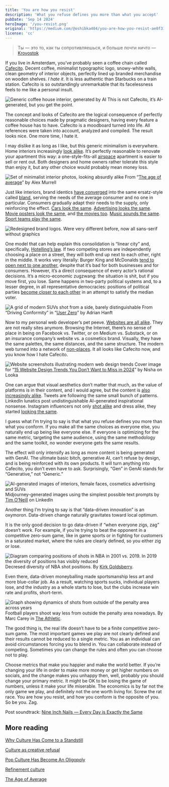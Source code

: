 ```yaml
---
title: 'You are how you resist'
description: 'What you refuse defines you more than what you accept'
pubDate: 'Sep 14 2024'
heroImage: '/you-resist.png'
original: 'https://medium.com/@oshibka404/you-are-how-you-resist-ae0f31650377'
license: 'cc'
---
```


> Ты — это то, как ты сопротивляешься, и больше почти ничто
> — [Krovostok](https://genius.com/Krovostok-being-bad-lyrics)

If you live in Amsterdam, you’ve probably seen a coffee chain called [Cafecito](https://cafecito.nl/). Decent coffee, minimalist typographic logo, snowy-white walls, clean geometry of interior objects, perfectly lined up branded merchandise on wooden shelves. _I hate it_. It is less authentic than Starbucks on a train station. Cafecito is so outstandingly unremarkable that its facelessness feels to me like a personal insult.

![Generic coffee house interior, generated by AI](../../blog-images/you-resist-1.webp)
This is not Cafecito, it’s AI-generated, but you get the point.

The concept and looks of Cafecito are the logical consequence of perfectly reasonable choices made by pragmatic designers, having every feature a coffee house has to have. Cafecito is a moodboard turned into life. All references were taken into account, analyzed and compiled. The result looks nice. One more time, I hate it.

I may dislike it as long as I like, but this generic minimalism is everywhere. Home interiors increasingly [look alike](https://www.instagram.com/fundamakeovers/). It’s perfectly reasonable to renovate your apartment this way: a one-style-fits-all [airspace](https://www.theguardian.com/commentisfree/2016/aug/06/hipster-aesthetic-taking-over-world) apartment is easier to sell or rent out. Both designers and home owners rather tolerate this style than enjoy it, but any other choice would probably mean money loss.

![Set of minimalist interior photos, looking absurdly alike](../../blog-images/you-resist-1.webp)
From “[The age of average](https://www.alexmurrell.co.uk/articles/the-age-of-average)” by Alex Murrell

Just like interiors, brand identics [have converged](https://www.bloomberg.com/opinion/articles/2020-09-07/welcome-to-your-bland-new-world-of-consumer-capitalism) into the same ersatz-style called [bland](https://www.bloomberg.com/opinion/articles/2020-09-07/welcome-to-your-bland-new-world-of-consumer-capitalism), serving the needs of the average consumer and no one in particular. Consumers gradually adapt their needs to the supply, only reinforcing the effect. [Cars look the same](https://www.roadandtrack.com/car-culture/a36715409/why-does-every-new-car-look-like-every-other-new-car/). [Advertising looks the same](https://eyeondesign.aiga.org/all-advertising-looks-the-same-these-days-blame-the-moodboard/). [Movie posters look the same](https://www.boredpanda.com/movie-poster-cliches/?utm_source=google&utm_medium=organic&utm_campaign=organic), and [the movies too](https://www.experimental-history.com/p/pop-culture-has-become-an-oligopoly). [Music sounds the same](https://towardsdatascience.com/hot-or-not-analyzing-60-years-of-billboard-hot-100-data-21e1a02cf304). [Sport teams play the same](https://www.theatlantic.com/newsletters/archive/2022/10/sabermetrics-analytics-ruined-baseball-sports-music-film/671924/).

![Redesigned brand logos. Were very different before, now all sans-serif without graphics](../../blog-images/you-resist-logos.jpeg)

One model that can help explain this consolidation is “linear city” and, specifically, [Hotelling’s law](https://en.wikipedia.org/wiki/Hotelling%27s_law). If two competing stores are independently choosing a place on a street, they will both end up next to each other, right in the middle. It works very literally: Burger King and McDonalds [tend to open next to one another](https://mindyourdecisions.com/blog/2012/10/23/why-are-mcdonalds-and-burger-king-usually-located-near-each-other-fast-food-location-game-theory/), despite that it’s bad for both businesses and for consumers. However, it’s a direct consequence of every actor’s rational decisions. It’s a micro-economic zugzwang: the situation is shit, but if you move first, you lose. Same happens in two-party political systems and, to a lesser degree, in all representative democracies: positions of political parties [become closer to each other](https://en.wikipedia.org/wiki/Median_voter_theorem) in an attempt to satisfy the median voter.

![A grid of modern SUVs shot from a side, barely distinguishable](../../blog-images/you-resist-cars.webp)
From “Driving Conformity” in “[User Zero](https://ade3.medium.com/driving-conformity-49ffb2b1ff9f)” by Adrian Hanft

Now to my personal web developer’s pet peeve. [Websites are all alike](https://www.fastcompany.com/90501691/science-confirms-it-web-sites-really-do-all-look-the-same). They are not really sites anymore. Browsing the Internet, there’s no sense of place in being on Facebook vs. Twitter, or on Medium vs. Substack, or on an insurance company’s website vs. a cosmetics brand. Visually, they have the same palettes, the same distances, and the same structure. The modern web turned into a network of [non-places](https://en.wikipedia.org/wiki/Non-place). It all looks like Cafecito now, and you know how I hate Cafecito.

![Website screenshots illustrating modern web design trends](../../blog-images/you-resist-web-trends.jpg)
Cover image for “[15 Website Design Trends You Don’t Want to Miss in 2024](https://looka.com/blog/website-design-trends/)” by Nisha on Looka

One can argue that visual aesthetics don’t matter that much, as the value of platforms is in their content, and I would agree, but the content is [also increasingly alike](https://qz.com/590581/everyone-has-the-same-personality-online). Tweets are following the same small bunch of patterns. LinkedIn lunatics post undistinguishable AI-generated inspirational nonsense. Instagram influencers not only [shot alike](https://www.instagram.com/insta_repeat/) and dress alike, they started [looking the same](https://www.vox.com/the-goods/2020/2/13/21125464/brow-lift-botox-bella-hadid-ariana-grande-kylie-jenner).

I guess what I’m trying to say is that what you refuse defines you more than what you conform. If you make all the same choices as everyone else, you naturally end up being like everyone else. If everyone is optimizing for the same metric, targeting the same audience, using the same methodology and the same toolkit, no wonder everyone gets the same results.

The effect will only intensify as long as more content is being generated with GenAI. The ultimate basic bitch, generative AI, can’t refuse by design, and is being reinforced with its own products. It will turn anything into Cafecito, you don’t even have to ask. Surprisingly, “Gen” in GenAI stands for “Generative,” not “Generic.”

![AI-generated images of interiors, female faces, cosmetics advertising and SUVs](../../blog-images/you-resist-ai-all.png)
Midjourney-generated images using the simplest possible text prompts by [Tim O’Neill](https://www.linkedin.com/posts/timoneill_the-age-of-average-a-great-article-by-activity-7044602177952108544-R5JC/) on LinkedIn

Another thing I’m trying to say is that “data-driven innovation” is an oxymoron. Data-driven change naturally gravitates toward local optimum.

It is the only good decision to go data-driven if “when everyone zigs, zag” doesn’t work. For example, if you’re trying to beat the opponent in a competitive zero-sum game, like in game sports or in fighting for customers in a saturated market, where the rules are clearly defined, so you either zig or lose.

![Diagram comparing positions of shots in NBA in 2001 vs. 2019. In 2019 the diversity of positions has visibly reduced](../../blog-images/you-resist-basketball-shots.jpeg)
Decresed diversity of NBA shot positions. By [Kirk Goldsberry](https://x.com/kirkgoldsberry/status/1217109175894831105/photo/1).

Even there, data-driven moneyballing made sportsmanship less art and more blue-collar job. As a result, watching sports sucks, individual players lose, and the industry as a whole starts to lose, but the clubs increase win rate and profits, short-term.

![Graph showing dynamics of shots from outside of the penalty area across years](../../blog-images/you-resist-football-shots.webp)
Football players shoot way less from outside the penalty area nowadays. By Marc Carey in [The Athletic](https://theathletic.com/3145563/2022/02/24/how-shot-locations-have-changed-in-the-premier-league/).

The good thing is, the real life doesn’t have to be a finite competitive zero-sum game. The most important games we play are not clearly defined and their results cannot be reduced to a single metric. You as an individual can avoid circumstances forcing you to blend in. You can collaborate instead of competing. Sometimes you can change the rules and often you can choose not to play.

Choose metrics that make you happier and make the world better. If you’re changing your life in order to make more money or get higher numbers on socials, and the change makes you unhappy then, well, probably you should change your primary metric. It might be OK to be losing the game of numbers, unless it make your life miserable. The economics is by far not the only game we play, and definitely not the one worth living for. Screw the rat race. You are how you resist, and how you conform is the opposite of you. So be you. Zag.

Post soundtrack: [Nine Inch Nails — Every Day is Exactly the Same](https://www.youtube.com/watch?v=RQoVHqveQ98)

## More reading

[Why Culture Has Come to a Standstill](https://www.nytimes.com/2023/10/10/magazine/stale-culture.html)

[Culture as creative refusal](https://davidgraeber.org/papers/culture-as-creative-refusal/)

[Pop Culture Has Become An Oligopoly](https://www.experimental-history.com/p/pop-culture-has-become-an-oligopoly)

[Refinement culture](https://lindynewsletter.beehiiv.com/p/refinement-culture)

[The Age of Average](https://www.alexmurrell.co.uk/articles/the-age-of-average)
